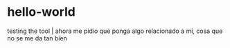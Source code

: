 # hello-world
testing the tool
| ahora me pidio que ponga algo relacionado a mi, cosa que no se me da tan bien
